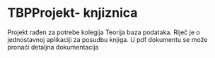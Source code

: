 # TBPProjekt- knjiznica
 Projekt rađen za potrebe kolegija Teorija baza podataka. Riječ je o jednostavnoj aplikaciji za posudbu knjiga. U pdf dokumentu se može pronaći detaljna dokumentacija
